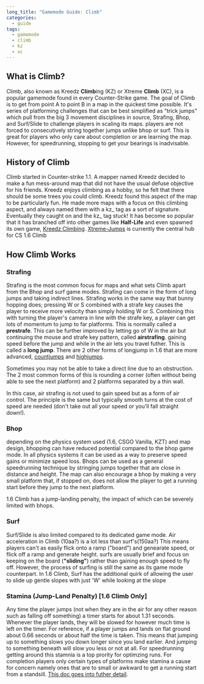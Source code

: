```yaml
---
long_title: "Gamemode Guide: Climb"
categories:
  - guide
tags:
  - gamemode
  - climb
  - kz
  - xc
---
```

## What is Climb?

Climb, also known as Kreedz **Climb**ing (KZ) or Xtreme **Climb** (XC), is a popular gamemode found in every Counter-Strike game. The goal of Climb is to get from point A to point B in a map in the quickest time possible. It's series of platforming challenges that can be best simplified as "trick jumps" which pull from the big 3 movement disciplines in source, Strafing, Bhop, and Surf/Slide to challenge players in scaling its maps. players are not forced to consecutively string together jumps unlike bhop or surf. This is great for players who only care about completion or are learning the map. However, for speedrunning, stopping to get your bearings is inadvisable.

## History of Climb

Climb started in Counter-strike 1.1. A mapper named Kreedz decided to make a fun mess-around map that did not have the usual defuse objective for his friends. Kreedz enjoys climbing as a hobby, so he felt that there should be some trees you could climb. Kreedz found this aspect of the map to be particularly fun. He made more maps with a focus on this climbing aspect, and always named them with a kz_ tag as a sort of signature. Eventually they caught on and the kz_ tag stuck! It has become so popular that it has branched off into other games like **Half-Life** and even spawned its own game, [Kreedz Climbing](https://store.steampowered.com/app/626680/Kreedz_Climbing/). [Xtreme-Jumps](https://xtreme-jumps.eu/news.php) is currently the central hub for CS 1.6 Climb

## How Climb Works

### Strafing
Strafing is the most common focus for maps and what sets Climb apart from the Bhop and surf game modes. Strafing can come in the form of long jumps and taking indirect lines. 
Strafing works in the same way that bunny hopping does; pressing W or S combined with a strafe key causes the player to receive more velocity than simply holding W or S. Combining this with turning the player's camera in line with the strafe key, a player can get lots of momentum to jump to far platforms. This is normally called a **prestrafe**. This can be further improved by letting go of W in the air but continuing the mouse and strafe key pattern, called **airstrafing**. gaining speed before the jump and while in the air lets you travel futher. This is called a **long jump**. There are 2 other forms of longjump in 1.6 that are more advanced, [countjumps](https://kz-rush.com/en/page/countjump-physics) and [highjumps](https://kz-rush.com/page/highjump-physics). 

Sometimes you may not be able to take a direct line due to an obstruction. The 2 most common forms of this is rounding a corner (often without being able to see the next platform) and 2 platforms separated by a thin wall. 

In this case, air strafing is not used to gain speed but as a form of air control. The principle is the same but typically smooth turns at the cost of speed are needed (don't take out all your speed or you'll fall straight down!).

### Bhop
depending on the physics system used (1.6, CSGO Vanilla, KZT) and map design, bhopping can have reduced potential compared to the bhop game mode. In all physics systems it can be used as a way to preserve speed gains or minimize speed loss. 
Bhops can be used as a general speedrunning technique by stringing jumps together that are close in distance and height. 
The map can also encourage a bhop by making a very small platform that, if stopped on, does not allow the player to get a running start before they jump to the next platform. 

1.6 Climb has a jump-landing penalty, the impact of which can be severely limited with bhops. 

### Surf
Surf/Slide is also limited compared to its dedicated game mode. Air acceleration in Climb  (10aa?) is a lot less than surf's(150aa?)
This means players can't as easily flick onto a ramp ("board") and genearate speed, or flick off a ramp and generate height. surfs are usually brief and focus on keeping on the board (**"sliding"**) rather than gaining enough speed to fly off. However, the process of surfing is still the same as its game mode counterpart.
In 1.6 Climb, Surf has the additional quirk of allowing the user to slide up gentle slopes with just 'W' while looking at the slope


### Stamina (Jump-Land Penalty) [1.6 Climb Only]
Any time the player jumps (not when they are in the air for any other reason such as falling off something) a timer starts for about 1.31 seconds. 
Whenever the player lands, they will be slowed for however much time is left on the timer.
For reference, if a player jumps and lands on flat ground about 0.66 seconds or about half the time is taken.
This means that jumping up to something slows you down longer since you land earlier. And jumping to something beneath will slow you less or not at all.
For speedrunning getting around this stamnia is a top prority for optimzing runs. For completion players only certain types of platforms make stamina a cause for concern namely ones that are to small or awkward to get a running start from a standsill.
[This doc goes into futher detail](https://kzguide.gitlab.io/techniques/stamina/).

